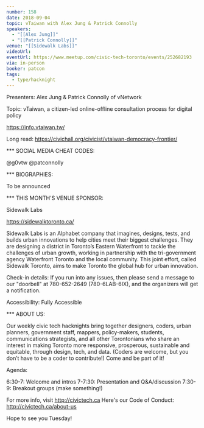 ```yaml
---
number: 158
date: 2018-09-04
topic: vTaiwan with Alex Jung & Patrick Connolly
speakers:
  - "[[Alex Jung]]"
  - "[[Patrick Connolly]]"
venue: "[[Sidewalk Labs]]"
videoUrl: 
eventUrl: https://www.meetup.com/civic-tech-toronto/events/252682193
via: in-person
booker: patcon
tags:
  - type/hacknight
---
```


Presenters: Alex Jung & Patrick Connolly of vNetwork

Topic: vTaiwan, a citizen-led online-offline consultation process for digital policy

https://info.vtaiwan.tw/

Long read: https://civichall.org/civicist/vtaiwan-democracy-frontier/

*** SOCIAL MEDIA CHEAT CODES:

@g0vtw @patconnolly

*** BIOGRAPHIES:

To be announced

*** THIS MONTH'S VENUE SPONSOR:

Sidewalk Labs

https://sidewalktoronto.ca/

Sidewalk Labs is an Alphabet company that imagines, designs, tests, and builds urban innovations to help cities meet their biggest challenges. They are designing a district in Toronto’s Eastern Waterfront to tackle the challenges of urban growth, working in partnership with the tri-government agency Waterfront Toronto and the local community. This joint effort, called Sidewalk Toronto, aims to make Toronto the global hub for urban innovation.

Check-in details: If you run into any issues, then please send a message to our "doorbell" at 780-652-2649 (780-6LAB-6IX), and the organizers will get a notification.

Accessibility: Fully Accessible

*** ABOUT US:

Our weekly civic tech hacknights bring together designers, coders, urban planners, government staff, mappers, policy-makers, students, communications strategists, and all other Torontonians who share an interest in making Toronto more responsive, prosperous, sustainable and equitable, through design, tech, and data. (Coders are welcome, but you don’t have to be a coder to contribute!) Come and be part of it!

Agenda:

6:30-7: Welcome and intros
7-7:30: Presentation and Q&A/discussion
7:30-9: Breakout groups (make something!)

For more info, visit http://civictech.ca
Here's our Code of Conduct: http://civictech.ca/about-us

Hope to see you Tuesday!
